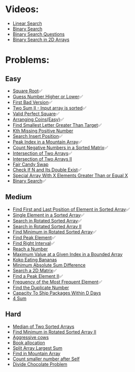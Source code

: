 # Videos:
- [Linear Search](https://youtu.be/_HRA37X8N_Q)
- [Binary Search](https://youtu.be/f6UU7V3szVw)
- [Binary Search Questions](https://youtu.be/W9QJ8HaRvJQ)
- [Binary Search in 2D Arrays](https://youtu.be/enI_KyGLYPo)

# Problems:

## Easy
- [Square Root](https://leetcode.com/problems/sqrtx/)✅
- [Guess Number Higher or Lower](https://leetcode.com/problems/guess-number-higher-or-lower/)✅
- [First Bad Version](https://leetcode.com/problems/first-bad-version/)✅
- [Two Sum II - Input array is sorted](https://leetcode.com/problems/two-sum-ii-input-array-is-sorted/)✅
- [Valid Perfect Square](https://leetcode.com/problems/valid-perfect-square/)✅
- [Arranging Coins(Easy)](https://leetcode.com/problems/arranging-coins/)✅
- [Find Smallest Letter Greater Than Target](https://leetcode.com/problems/find-smallest-letter-greater-than-target/)✅
- [Kth Missing Positive Number](https://leetcode.com/problems/kth-missing-positive-number/)
- [Search Insert Position](https://leetcode.com/problems/search-insert-position/)✅
- [Peak Index in a Mountain Array](https://leetcode.com/problems/peak-index-in-a-mountain-array/)✅
- [Count Negative Numbers in a Sorted Matrix](https://leetcode.com/problems/count-negative-numbers-in-a-sorted-matrix/)✅
- [Intersection of Two Arrays](https://leetcode.com/problems/intersection-of-two-arrays/)✅
- [Intersection of Two Arrays II](https://leetcode.com/problems/intersection-of-two-arrays-ii/)
- [Fair Candy Swap](https://leetcode.com/problems/fair-candy-swap/)
- [Check If N and Its Double Exist](https://leetcode.com/problems/check-if-n-and-its-double-exist/)✅
- [Special Array With X Elements Greater Than or Equal X](https://leetcode.com/problems/special-array-with-x-elements-greater-than-or-equal-x/)
- [Binary Search](https://leetcode.com/problems/binary-search/)✅

## Medium
- [Find First and Last Position of Element in Sorted Array](https://leetcode.com/problems/find-first-and-last-position-of-element-in-sorted-array/)✅
- [Single Element in a Sorted Array](https://leetcode.com/problems/single-element-in-a-sorted-array/)✅
- [Search in Rotated Sorted Array](https://leetcode.com/problems/search-in-rotated-sorted-array/)✅
- [Search in Rotated Sorted Array II](https://leetcode.com/problems/search-in-rotated-sorted-array-ii/)
- [Find Minimum in Rotated Sorted Array](https://leetcode.com/problems/find-minimum-in-rotated-sorted-array/)✅
- [Find Peak Element](https://leetcode.com/problems/find-peak-element/)✅
- [Find Right Interval](https://leetcode.com/problems/find-right-interval/)✅
- [Reach a Number](https://leetcode.com/problems/reach-a-number/)
- [Maximum Value at a Given Index in a Bounded Array](https://leetcode.com/problems/maximum-value-at-a-given-index-in-a-bounded-array/)
- [Koko Eating Bananas](https://leetcode.com/problems/koko-eating-bananas/)
- [Minimum Absolute Sum Difference](https://leetcode.com/problems/minimum-absolute-sum-difference/)
- [Search a 2D Matrix](https://leetcode.com/problems/search-a-2d-matrix/)✅
- [Find a Peak Element II](https://leetcode.com/problems/find-a-peak-element-ii/)✅
- [Frequency of the Most Frequent Element](https://leetcode.com/problems/frequency-of-the-most-frequent-element/)✅
- [Find the Duplicate Number](https://leetcode.com/problems/find-the-duplicate-number/)
- [Capacity To Ship Packages Within D Days](https://leetcode.com/problems/capacity-to-ship-packages-within-d-days/)
- [4 Sum](https://leetcode.com/problems/4sum/)

## Hard
- [Median of Two Sorted Arrays](https://leetcode.com/problems/median-of-two-sorted-arrays/)
- [Find Minimum in Rotated Sorted Array II](https://leetcode.com/problems/find-minimum-in-rotated-sorted-array-ii/)
- [Aggressive cows](https://www.spoj.com/problems/AGGRCOW/)
- [Book allocation](https://www.geeksforgeeks.org/allocate-minimum-number-pages/)
- [Split Array Largest Sum](https://leetcode.com/problems/split-array-largest-sum/)
- [Find in Mountain Array](https://leetcode.com/problems/find-in-mountain-array/)
- [Count smaller number after Self](https://leetcode.com/problems/count-of-smaller-numbers-after-self/)
- [Divide Chocolate Problem](https://curiouschild.github.io/leetcode/2019/06/21/divide-chocolate.html)
